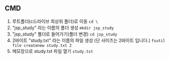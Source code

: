## CMD
  

1. 루트폴더(c드라이브 최상위 폴더)로 이동
  `cd \`
2. "jsp_study" 라는 이름의 폴더 생성
  `mkdir jsp_study`
3. "jsp_study" 폴더로 들어가기(폴더 변경)
  `cd jsp_study`
4. 2바이트 "study.txt" 라는 이름의 파일 생성 (단 사이즈는 2바이트 입니다.)
  `fsutil file createnew study.txt 2`
5. 메모장으로 study.txt 파일 열기
  `study.txt`

